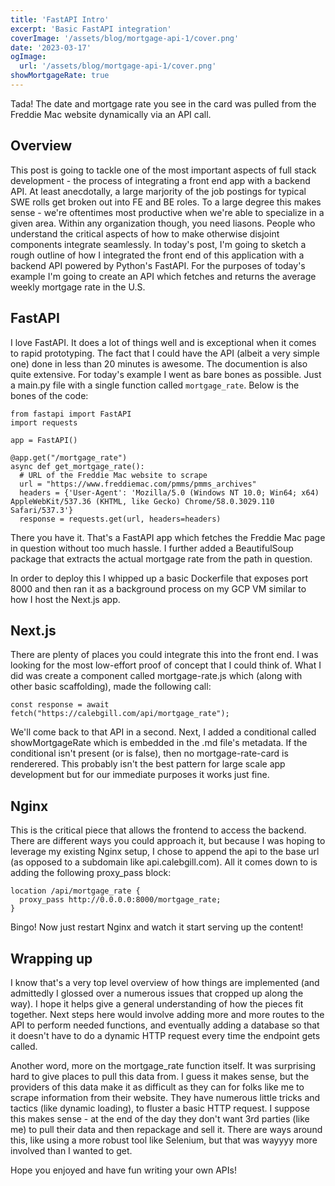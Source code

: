 ```yaml
---
title: 'FastAPI Intro'
excerpt: 'Basic FastAPI integration'
coverImage: '/assets/blog/mortgage-api-1/cover.png'
date: '2023-03-17'
ogImage:
  url: '/assets/blog/mortgage-api-1/cover.png'
showMortgageRate: true
---
```


Tada! The date and mortgage rate you see in the card was pulled from the Freddie Mac website dynamically via an API call. 

## Overview
This post is going to tackle one of the most important aspects of full stack development - the process of integrating a front end app with a backend API. At least anecdotally, a large marjority of the job postings for typical SWE rolls get broken out into FE and BE roles. To a large degree this makes sense - we're oftentimes most productive when we're able to specialize in a given area. Within any organization though, you need liasons. People who understand the critical aspects of how to make otherwise disjoint components integrate seamlessly. In today's post, I'm going to sketch a rough outline of how I integrated the front end of this application with a backend API powered by Python's FastAPI. For the purposes of today's example I'm going to create an API which fetches and returns the average weekly mortgage rate in the U.S. 

## FastAPI
I love FastAPI. It does a lot of things well and is exceptional when it comes to rapid prototyping. The fact that I could have the API (albeit a very simple one) done in less than 20 minutes is awesome. The documention is also quite extensive. For today's example I went as bare bones as possible. Just a main.py file with a single function called `mortgage_rate`. Below is the bones of the code:

    from fastapi import FastAPI
    import requests

    app = FastAPI()

    @app.get("/mortgage_rate")
    async def get_mortgage_rate():
      # URL of the Freddie Mac website to scrape
      url = "https://www.freddiemac.com/pmms/pmms_archives"
      headers = {'User-Agent': 'Mozilla/5.0 (Windows NT 10.0; Win64; x64) AppleWebKit/537.36 (KHTML, like Gecko) Chrome/58.0.3029.110 Safari/537.3'}
      response = requests.get(url, headers=headers)

There you have it. That's a FastAPI app which fetches the Freddie Mac page in question without too much hassle. I further added a BeautifulSoup package that extracts the actual mortgage rate from the path in question. 

In order to deploy this I whipped up a basic Dockerfile that exposes port 8000 and then ran it as a background process on my GCP VM similar to how I host the Next.js app. 

## Next.js
There are plenty of places you could integrate this into the front end. I was looking for the most low-effort proof of concept that I could think of. What I did was create a component called mortgage-rate.js which (along with other basic scaffolding), made the following call:

    const response = await fetch("https://calebgill.com/api/mortgage_rate");
 
 We'll come back to that API in a second. Next, I added a conditional called showMortgageRate which is embedded in the .md file's metadata. If the conditional isn't present (or is false), then no mortgage-rate-card is renderered. This probably isn't the best pattern for large scale app development but for our immediate purposes it works just fine. 

## Nginx 
This is the critical piece that allows the frontend to access the backend. There are different ways you could approach it, but because I was hoping to leverage my existing Nginx setup, I chose to append the api to the base url (as opposed to a subdomain like api.calebgill.com). All it comes down to is adding the following proxy_pass block:

    location /api/mortgage_rate {
      proxy_pass http://0.0.0.0:8000/mortgage_rate;
    }

Bingo! Now just restart Nginx and watch it start serving up the content! 

## Wrapping up
I know that's a very top level overview of how things are implemented (and admittedly I glossed over a numerous issues that cropped up along the way). I hope it helps give a general understanding of how the pieces fit together. Next steps here would involve adding more and more routes to the API to perform needed functions, and eventually adding a database so that it doesn't have to do a dynamic HTTP request every time the endpoint gets called. 

Another word, more on the mortgage_rate function itself. It was surprising hard to give places to pull this data from. I guess it makes sense, but the providers of this data make it as difficult as they can for folks like me to scrape information from their website. They have numerous little tricks and tactics (like dynamic loading), to fluster a basic HTTP request. I suppose this makes sense - at the end of the day they don't want 3rd parties (like me) to pull their data and then repackage and sell it. There are ways around this, like using a more robust tool like Selenium, but that was wayyyy more involved than I wanted to get. 

Hope you enjoyed and have fun writing your own APIs! 
